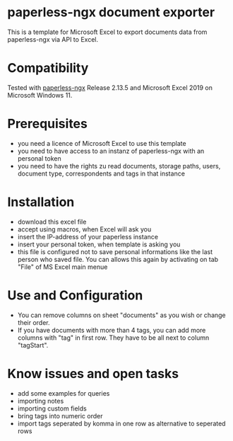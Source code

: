 # paperless-ngx document exporter
This is a template for Microsoft Excel to export documents data from paperless-ngx via API to Excel.
# Compatibility
Tested with [paperless-ngx](https://github.com/paperless-ngx/paperless-ngx) Release 2.13.5 and Microsoft Excel 2019 on Microsoft Windows 11.
# Prerequisites
- you need a licence of Microsoft Excel to use this template
- you need to have access to an instanz of paperless-ngx with an personal token
- you need to have the rights zu read documents, storage paths, users, document type, correspondents and tags in that instance
# Installation
- download this excel file
- accept using macros, when Excel will ask you
- insert the IP-address of your paperless instance
- insert your personal token, when template is asking you
- this file is configured not to save personal informations like the last person who saved file. You can allows this again by activating on tab "File" of MS Excel main menue
# Use and Configuration
- You can remove columns on sheet "documents" as you wish or change their order.
- If you have documents with more than 4 tags, you can add more columns with "tag" in first row. They have to be all next to column "tagStart".
# Know issues and open tasks
- add some examples for queries
- importing notes
- importing custom fields
- bring tags into numeric order
- import tags seperated by komma in one row as alternative to seperated rows
